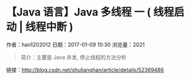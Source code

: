 # 【Java 语言】Java 多线程 一 ( 线程启动 | 线程中断 )
作者：han1202012
日期：2017-01-09 10:30
浏览量：2021
> 简介：主要是 Java 并发, 停止线程的方法分析

 链接：http://blog.csdn.net/shulianghan/article/details/52369486
